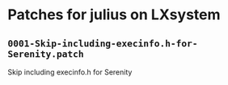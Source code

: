 # Patches for julius on LXsystem

## `0001-Skip-including-execinfo.h-for-Serenity.patch`

Skip including execinfo.h for Serenity


